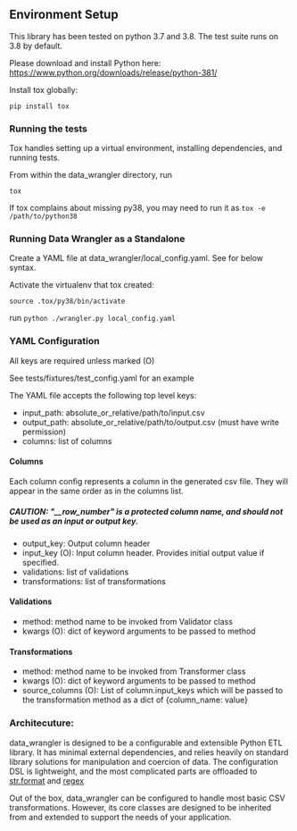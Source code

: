 ## Environment Setup

This library has been tested on python 3.7 and 3.8. The test suite runs on 3.8 by default.

Please download and install Python here: https://www.python.org/downloads/release/python-381/

Install tox globally:

`pip install tox`


### Running the tests

Tox handles setting up a virtual environment, installing dependencies, and running tests.

From within the data_wrangler directory, run
 
`tox`

If tox complains about missing py38, you may need to run it as `tox -e /path/to/python38`

### Running Data Wrangler as a Standalone
Create a YAML file at data_wrangler/local_config.yaml. See for below syntax. 

Activate the virtualenv that tox created:

`source .tox/py38/bin/activate`

run `python ./wrangler.py local_config.yaml`

### YAML Configuration
 All keys are required unless marked (O)
 
 See tests/fixtures/test_config.yaml for an example
 
 The YAML file accepts the following top level keys:
 
 * input_path: absolute_or_relative/path/to/input.csv   
 * output_path: absolute_or_relative/path/to/output.csv (must have write permission)   
 * columns: list of columns
 
 #### Columns
 Each column config represents a column in the generated csv file. They will appear in the same order as in the columns list.
 ##### CAUTION: "__row_number" is a protected column name, and should not be used as an input or output key.
* output_key: Output column header
* input_key (O): Input column header. Provides initial output value if specified.
* validations: list of validations
* transformations: list of transformations

#### Validations

* method: method name to be invoked from Validator class
* kwargs (O): dict of keyword arguments to be passed to method
 
#### Transformations

* method: method name to be invoked from Transformer class
* kwargs (O): dict of keyword arguments to be passed to method
* source_columns (O): List of column.input_keys which will be passed to the transformation method as a dict of {column_name: value}

### Architecuture:
data_wrangler is designed to be a configurable and extensible Python ETL library. It has minimal external dependencies, 
and relies heavily on standard library solutions for manipulation and coercion of data.
The configuration DSL is lightweight, and the most complicated parts are offloaded to [str.format](https://docs.python.org/2/library/string.html#format-string-syntax) and
[regex](https://docs.python.org/3/library/re.html)

Out of the box, data_wrangler can be configured to handle most basic CSV transformations. However, 
its core classes are designed to be inherited from and extended to support the needs of your application.

